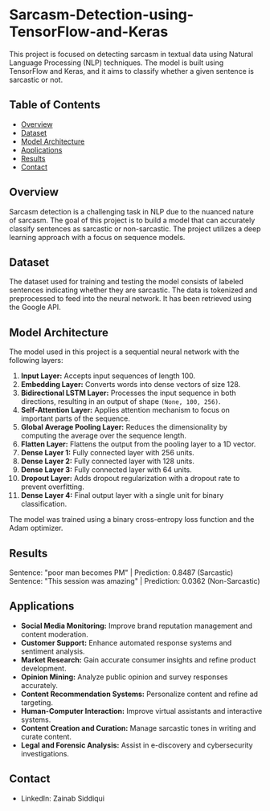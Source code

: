 # Sarcasm-Detection-using-TensorFlow-and-Keras
This project is focused on detecting sarcasm in textual data using Natural Language Processing (NLP) techniques. The model is built using TensorFlow and Keras, and it aims to classify whether a given sentence is sarcastic or not.

## Table of Contents

- [Overview](#overview)
- [Dataset](#dataset)
- [Model Architecture](#model-architecture)
- [Applications](#applications)
- [Results](#results)
- [Contact](#contact)

## Overview

Sarcasm detection is a challenging task in NLP due to the nuanced nature of sarcasm. The goal of this project is to build a model that can accurately classify sentences as sarcastic or non-sarcastic. The project utilizes a deep learning approach with a focus on sequence models.

## Dataset

The dataset used for training and testing the model consists of labeled sentences indicating whether they are sarcastic. The data is tokenized and preprocessed to feed into the neural network. It has been retrieved using the Google API.

## Model Architecture

The model used in this project is a sequential neural network with the following layers:

1. **Input Layer:** Accepts input sequences of length 100.
2. **Embedding Layer:** Converts words into dense vectors of size 128.
3. **Bidirectional LSTM Layer:** Processes the input sequence in both directions, resulting in an output of shape `(None, 100, 256)`.
4. **Self-Attention Layer:** Applies attention mechanism to focus on important parts of the sequence.
5. **Global Average Pooling Layer:** Reduces the dimensionality by computing the average over the sequence length.
6. **Flatten Layer:** Flattens the output from the pooling layer to a 1D vector.
7. **Dense Layer 1:** Fully connected layer with 256 units.
8. **Dense Layer 2:** Fully connected layer with 128 units.
9. **Dense Layer 3:** Fully connected layer with 64 units.
10. **Dropout Layer:** Adds dropout regularization with a dropout rate to prevent overfitting.
11. **Dense Layer 4:** Final output layer with a single unit for binary classification.

The model was trained using a binary cross-entropy loss function and the Adam optimizer.

## Results

Sentence: "poor man becomes PM" | Prediction: 0.8487 (Sarcastic)
Sentence: "This session was amazing" | Prediction: 0.0362 (Non-Sarcastic)

## Applications

- **Social Media Monitoring:** Improve brand reputation management and content moderation.
- **Customer Support:** Enhance automated response systems and sentiment analysis.
- **Market Research:** Gain accurate consumer insights and refine product development.
- **Opinion Mining:** Analyze public opinion and survey responses accurately.
- **Content Recommendation Systems:** Personalize content and refine ad targeting.
- **Human-Computer Interaction:** Improve virtual assistants and interactive systems.
- **Content Creation and Curation:** Manage sarcastic tones in writing and curate content.
- **Legal and Forensic Analysis:** Assist in e-discovery and cybersecurity investigations.

## Contact
- LinkedIn: Zainab Siddiqui
